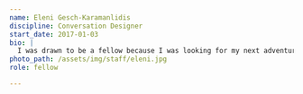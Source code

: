 ```yaml
---
name: Eleni Gesch-Karamanlidis
discipline: Conversation Designer
start_date: 2017-01-03
bio: |
  I was drawn to be a fellow because I was looking for my next adventure; an environment where I could help build something innovative, and help build meaningful connections across the City and its citizens.
photo_path: /assets/img/staff/eleni.jpg
role: fellow

---
```

